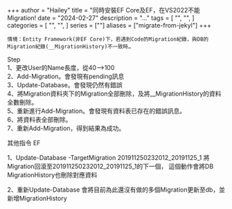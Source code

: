 +++
author = "Hailey"
title = "同時安裝EF Core及EF，在VS2022不能Migration!
date = "2024-02-27"
description = "…"
tags = [
    "",
    "",
]
categories = [
    "",
    "",
]
series = [""]
aliases = ["migrate-from-jekyl"]
+++



    情境：Entity Framework(非EF Core)下，若遇到Code的Migration紀錄，與DB的Migration紀錄(__MigrationHistory)不一致時…

Step  
1、更改User的Name長度，從40-->100  
2、Add-Migration。會發現有pending訊息  
3、Update-Database。會發現仍然有錯誤  
4、將Migration資料夾下的Migration全部刪除，及將__MigrationHistory的資料全數刪除。  
5、重新進行Add-Migration。會發現有資料表已存在的錯誤訊息。  
6、將資料表全部刪除。  
7、重新Add-Migration，得到結果為成功。




其他指令
EF

1、Update-Database -TargetMigration 201911250232012_20191125_1
將Migration回滾至201911250232012_20191125_1的下一個，
這個動作會將DB MigrationHistory也刪除對應資料



2、重新Update-Database
會將目前為此還沒有做的多個Migration更新至db，並新增MigrationHistory